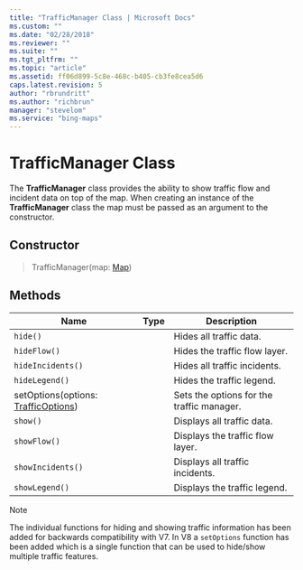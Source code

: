 ```yaml
---
title: "TrafficManager Class | Microsoft Docs"
ms.custom: ""
ms.date: "02/28/2018"
ms.reviewer: ""
ms.suite: ""
ms.tgt_pltfrm: ""
ms.topic: "article"
ms.assetid: ff06d899-5c8e-468c-b405-cb3fe8cea5d6
caps.latest.revision: 5
author: "rbrundritt"
ms.author: "richbrun"
manager: "stevelom"
ms.service: "bing-maps"
---
```

# TrafficManager Class
The **TrafficManager** class provides the ability to show traffic flow and incident data on top of the map. When creating an instance of the **TrafficManager** class the map must be passed as an argument to the constructor. 

## Constructor

> TrafficManager(map: [Map](../../map-control-api/map-class.md))

## Methods

Name                   | Type                | Description
-----------------------|---------------------|---------------------------------------------------------- 
`hide()`               |                     | Hides all traffic data.
`hideFlow()`           |                     | Hides the traffic flow layer.
`hideIncidents()`      |                     | Hides all traffic incidents.
`hideLegend()`         |                     | Hides the traffic legend.
setOptions(options: [TrafficOptions](trafficoptions-object.md)) | | Sets the options for the traffic manager.  
`show()`               |                     | Displays all traffic data.
`showFlow()`           |                     | Displays the traffic flow layer.
`showIncidents()`      |                     | Displays all traffic incidents.
`showLegend()`         |                     | Displays the traffic legend.

> [!NOTE]
> The individual functions for hiding and showing traffic information has been added for backwards compatibility with V7. In V8 a `setOptions` function has been added which is a single function that can be used to hide/show multiple traffic features.